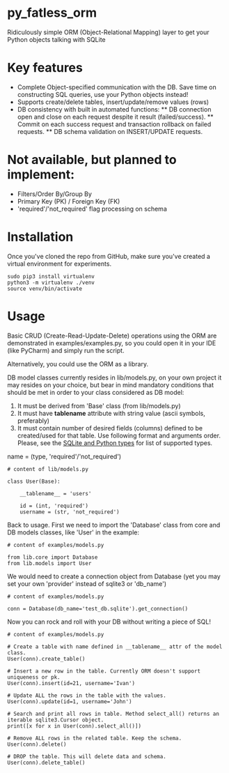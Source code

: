 # py_fatless_orm
Ridiculously simple ORM (Object-Relational Mapping) layer to get your Python objects talking with SQLite

# Key features
* Complete Object-specified communication with the DB. Save time on constructing SQL queries, use your Python objects instead!
* Supports create/delete tables, insert/update/remove values (rows)
* DB consistency with built in automated functions:
**  DB connection open and close on each request despite it result (failed/success).
**  Commit on each success request and transaction rollback on failed requests.
**  DB schema validation on INSERT/UPDATE requests.

# Not available, but planned to implement:
* Filters/Order By/Group By
* Primary Key (PK) / Foreign Key (FK)
* 'required'/'not_required' flag processing on schema


# Installation
Once you've cloned the repo from GitHub, make sure you've created a virtual environment for experiments.
```
sudo pip3 install virtualenv
python3 -m virtualenv ./venv
source venv/bin/activate
```

# Usage
Basic CRUD (Create-Read-Update-Delete) operations using the ORM are demonstrated in examples/examples.py, so you could open it in your IDE (like PyCharm) and simply run the script.

Alternatively, you could use the ORM as a library.

DB model classes currently resides in lib/models.py, on your own project it may resides on your choice, but bear in mind mandatory conditions that should be met in order to your class considered as DB model:
1. It must be derived from 'Base' class (from lib/models.py)
2. It must have __tablename__ attribute with string value (ascii symbols, preferably)
3. It must contain number of desired fields (columns) defined to be created/used for that table.
Use following format and arguments order. Please, see the [SQLite and Python types](https://docs.python.org/3/library/sqlite3.html#sqlite-and-python-types) for list of supported types.

name = (type, 'required'/'not_required')

```
# content of lib/models.py

class User(Base):

    __tablename__ = 'users'

    id = (int, 'required')
    username = (str, 'not_required')
```

Back to usage. First we need to import the 'Database' class from core and DB models classes, like 'User' in the example:
```
# content of examples/models.py

from lib.core import Database
from lib.models import User
```

We would need to create a connection object from Database (yet you may set your own 'provider' instead of sqlite3 or 'db_name')
```
# content of examples/models.py

conn = Database(db_name='test_db.sqlite').get_connection()
```

Now you can rock and roll with your DB without writing a piece of SQL!
```
# content of examples/models.py

# Create a table with name defined in __tablename__ attr of the model class.
User(conn).create_table()

# Insert a new row in the table. Currently ORM doesn't support uniqueness or pk.
User(conn).insert(id=21, username='Ivan')

# Update ALL the rows in the table with the values.
User(conn).update(id=1, username='John')

# Search and print all rows in table. Method select_all() returns an iterable sqlite3.Cursor object.
print([x for x in User(conn).select_all()])

# Remove ALL rows in the related table. Keep the schema.
User(conn).delete()

# DROP the table. This will delete data and schema.
User(conn).delete_table()
```